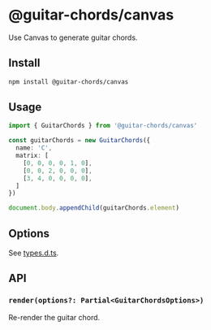 # @guitar-chords/canvas

Use Canvas to generate guitar chords.

## Install

```bash
npm install @guitar-chords/canvas
```

## Usage

```ts
import { GuitarChords } from '@guitar-chords/canvas'

const guitarChords = new GuitarChords({
  name: 'C',
  matrix: [
    [0, 0, 0, 0, 1, 0],
    [0, 0, 2, 0, 0, 0],
    [3, 4, 0, 0, 0, 0],
  ]
})

document.body.appendChild(guitarChords.element)
```

## Options

See [types.d.ts](./src/types.d.ts).

## API

### `render(options?: Partial<GuitarChordsOptions>)`

Re-render the guitar chord.
